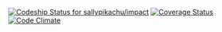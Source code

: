 [ ![Codeship Status for sallypikachu/impact](https://codeship.com/projects/300f8fd0-9efe-0133-3696-2ea36d1e5858/status?branch=master)](https://codeship.com/projects/127835)
[![Coverage Status](https://coveralls.io/repos/sallypikachu/impact/badge.svg?branch=master&service=github)](https://coveralls.io/github/sallypikachu/impact?branch=master)
[![Code Climate](https://codeclimate.com/github/sallypikachu/impact/badges/gpa.svg)](https://codeclimate.com/github/sallypikachu/impact)

